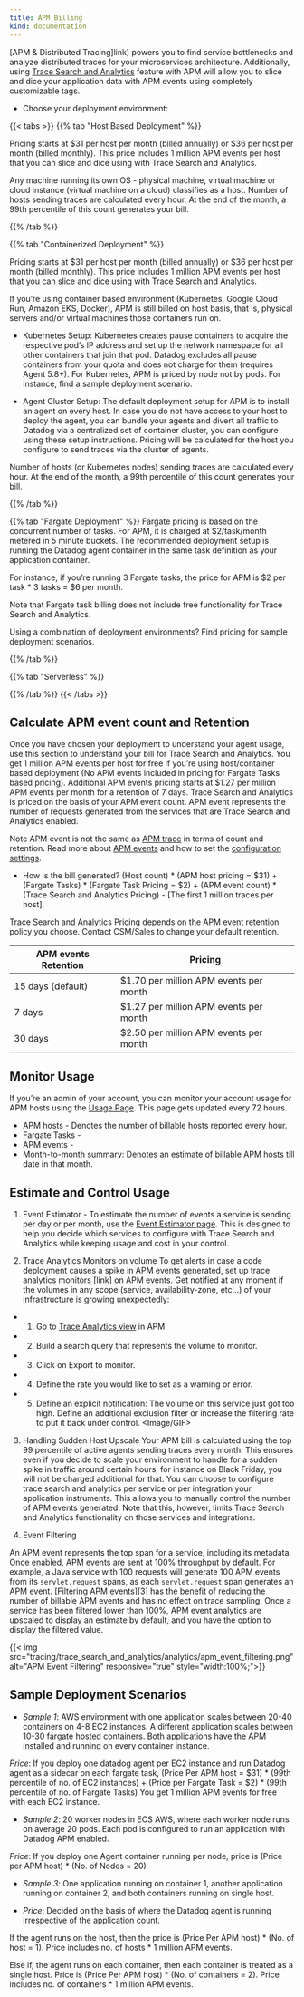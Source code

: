 ```yaml
---
title: APM Billing
kind: documentation
---
```




[APM & Distributed Tracing]link) powers you to find service bottlenecks and analyze distributed traces for your microservices architecture. Additionally, using [Trace Search and Analytics](link) feature with APM will allow you to slice and dice your application data with APM events using completely customizable tags.


* Choose your deployment environment:

{{< tabs >}}
{{% tab "Host Based Deployment" %}}


Pricing starts at $31 per host per month (billed annually) or $36 per host per month (billed monthly). This price includes 1 million APM events per host that you can slice and dice using with Trace Search and Analytics. 

Any machine running its own OS - physical machine, virtual machine or cloud instance (virtual machine on a cloud) classifies as a host. Number of hosts sending traces are calculated every hour. At the end of the month, a 99th percentile of this count generates your bill. 


{{% /tab %}}


{{% tab "Containerized Deployment" %}}

Pricing starts at $31 per host per month (billed annually) or $36 per host per month (billed monthly). This price includes 1 million APM events per host that you can slice and dice using with Trace Search and Analytics.

If you’re using container based environment (Kubernetes, Google Cloud Run, Amazon EKS, Docker), APM is still billed on host basis, that is, physical servers and/or virtual machines those containers run on.

* Kubernetes Setup: 
Kubernetes creates pause containers to acquire the respective pod’s IP address and set up the network namespace for all other containers that join that pod. Datadog excludes all pause containers from your quota and does not charge for them (requires Agent 5.8+). For Kubernetes, APM is priced by node not by pods. For instance, find a sample deployment scenario.

* Agent Cluster Setup:
The default deployment setup for APM is to install an agent on every host. In case you do not have access to your host to deploy the agent, you can bundle your agents and divert all traffic to Datadog via a centralized set of container cluster, you can configure using these setup instructions. Pricing will be calculated for the host you configure to send traces via the cluster of agents.

Number of hosts (or Kubernetes nodes) sending traces are calculated every hour. At the end of the month, a 99th percentile of this count generates your bill. 

{{% /tab %}}

{{% tab "Fargate Deployment" %}}
Fargate pricing is based on the concurrent number of tasks. For APM, it is charged at $2/task/month metered in 5 minute buckets. The recommended deployment setup is running the Datadog agent container in the same task definition as your application container. 

For instance, if you’re running 3 Fargate tasks, the price for APM is $2 per task * 3 tasks = $6 per month.

Note that Fargate task billing does not include free functionality for Trace Search and Analytics.

Using a combination of deployment environments? Find pricing for sample deployment scenarios.

{{% /tab %}}


{{% tab "Serverless" %}}


{{% /tab %}}
{{< /tabs >}}

## Calculate APM event count and Retention

Once you have chosen your deployment to understand your agent usage, use this section to understand your bill for Trace Search and Analytics. You get 1 million APM events per host for free if you’re using host/container based deployment (No APM events included in pricing for Fargate Tasks based pricing). Additional APM events pricing starts at $1.27 per million APM events per month for a retention of 7 days. Trace Search and Analytics is priced on the basis of your APM event count. APM event represents the number of requests generated from the services that are Trace Search and Analytics enabled.

Note APM event is not the same as [APM trace](link) in terms of count and retention. Read more about [APM events](link) and how to set the [configuration settings](link).

* How is the bill generated? 
(Host count) * (APM host pricing = $31) + (Fargate Tasks) * (Fargate Task Pricing = $2) + (APM event count) * (Trace Search and Analytics Pricing) - [The first 1 million traces per host]. 

Trace Search and Analytics Pricing depends on the APM event retention policy you choose. Contact CSM/Sales to change your default retention.

| APM events Retention               | Pricing             |
|-----------------------|-------------------------|
| 15 days (default)               | $1.70 per million APM events per month                                                       |
| 7 days              | $1.27 per million APM events per month   |
| 30 days                 | $2.50 per million APM events per month                                                        |


## Monitor Usage
If you’re an admin of your account, you can monitor your account usage for APM hosts using the [Usage Page](link). This page gets updated every 72 hours. 

* APM hosts - Denotes the number of billable hosts reported every hour.
* Fargate Tasks - 
* APM events -
* Month-to-month summary: Denotes an estimate of billable APM hosts till date in that month.

## Estimate and Control Usage

1. Event Estimator - To estimate the number of events a service is sending per day or per month, use the [Event Estimator page](link). This is designed to help you decide which services to configure with Trace Search and Analytics while keeping usage and cost in your control.

2. Trace Analytics Monitors on volume
To get alerts in case a code deployment causes a spike in APM events generated, set up trace analytics monitors [link] on APM events. Get notified at any moment if the volumes in any scope (service, availability-zone, etc…) of your infrastructure is growing unexpectedly:
* 1. Go to [Trace Analytics view](link) in APM
* 2. Build a search query that represents the volume to monitor.
* 3. Click on Export to monitor.
* 4. Define the rate you would like to set as a warning or error.
* 5. Define an explicit notification: The volume on this service just got too high. Define an additional exclusion filter or increase the filtering rate to put it back under control.
<Image/GIF>

3. Handling Sudden Host Upscale 
Your APM bill is calculated using the top 99 percentile of active agents sending traces every month. This ensures even if you decide to scale your environment to handle for a sudden spike in traffic around certain hours, for instance on Black Friday, you will not be charged additional for that.
You can choose to configure trace search and analytics per service or per integration your application instruments. This allows you to manually control the number of APM events generated. Note that this, however, limits Trace Search and Analytics functionality on those services and integrations.

4. Event Filtering

An APM event represents the top span for a service, including its metadata. Once enabled, APM events are sent at 100% throughput by default. For example, a Java service with 100 requests will generate 100 APM events from its `servlet.request` spans, as each `servlet.request` span generates an APM event. [Filtering APM events][3] has the benefit of reducing the number of billable APM events and has no effect on trace sampling. Once a service has been filtered lower than 100%, APM event analytics are upscaled to display an estimate by default, and you have the option to display the filtered value.

{{< img src="tracing/trace_search_and_analytics/analytics/apm_event_filtering.png" alt="APM Event Filtering" responsive="true" style="width:100%;">}}


## Sample Deployment Scenarios 

* *Sample 1*: AWS environment with one application scales between 20-40 containers on 4-8 EC2 instances. A different application scales between 10-30 fargate hosted containers. Both applications have the APM installed and running on every container instance. 

*Price*: If you deploy one datadog agent per EC2 instance and run Datadog agent as a sidecar on each fargate task, 
(Price Per APM host = $31) * (99th percentile of no. of EC2 instances) + (Price per Fargate Task = $2) * (99th percentile of no. of Fargate Tasks)
You get 1 million APM events for free with each EC2 instance.

* *Sample 2*: 20 worker nodes in ECS AWS, where each worker node runs on average 20 pods. Each pod is configured to run an application with Datadog APM enabled.

*Price*: If you deploy one Agent container running per node, price is (Price per APM host) * (No. of Nodes = 20)

* *Sample 3*: One application running on container 1, another application running on container 2, and both containers running on single host. 

* *Price*: Decided on the basis of where the Datadog agent is running irrespective of the application count. 

If the agent runs on the host, then the price is (Price Per APM host) * (No. of host = 1). Price includes no. of hosts * 1 million APM events. 

Else if, the agent runs on each container, then each container is treated as a single host. Price is (Price Per APM host) * (No. of containers = 2). Price includes no. of containers * 1 million APM events.
